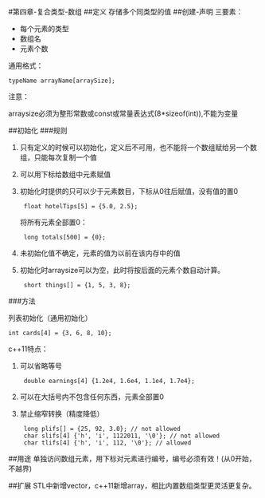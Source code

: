 #第四章-复合类型-数组
##定义
存储多个同类型的值
##创建-声明
三要素：

* 每个元素的类型
* 数组名
* 元素个数

通用格式：

	typeName arrayName[arraySize];

注意：

arraysize必须为整形常数或const或常量表达式(8*sizeof(int)),不能为变量

##初始化
###规则
1. 只有定义的时候可以初始化，定义后不可用，也不能将一个数组赋给另一个数组，只能每次复制一个值
2. 可以用下标给数组中元素赋值
3. 初始化时提供的只可以少于元素数目，下标从0往后赋值，没有值的置0

		float hotelTips[5] = {5.0, 2.5};

	将所有元素全部置0：

		long totals[500] = {0};

4. 未初始化值不确定，元素的值为以前在该内存中的值
5. 初始化时arraysize可以为空，此时将按后面的元素个数自动计算。

		short things[] = {1, 5, 3, 8};

###方法

列表初始化（通用初始化）

	int cards[4] = {3, 6, 8, 10};

c++11特点：

1. 可以省略等号

		double earnings[4] {1.2e4, 1.6e4, 1.1e4, 1.7e4};
2. 可以在大括号内不包含任何东西，元素全部置0
3. 禁止缩窄转换（精度降低） 

		long plifs[] = {25, 92, 3.0}; // not allowed
		char slifs[4] {'h', 'i', 1122011, '\0'}; // not allowed
		char tlifs[4] {'h', 'i', 112, '\0'}; // allowed
##用途
单独访问数组元素，用下标对元素进行编号，编号必须有效！(从0开始，不越界)

##扩展
STL中新增vector，c++11新增array，相比内置数组类型更灵活更复杂。

